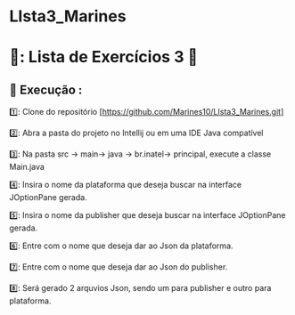 # LIsta3_Marines

# 📕: Lista de Exercícios 3 :closed_book:


## :triangular_flag_on_post: Execução :

1️⃣: Clone do repositório [https://github.com/Marines10/LIsta3_Marines.git] 

2️⃣: Abra a pasta do projeto no Intellij ou em uma IDE Java compatível

3️⃣: Na pasta src -> main-> java -> br.inatel-> principal, execute a classe Main.java

4️⃣: Insira o nome da plataforma que deseja buscar na interface JOptionPane gerada.

5️⃣: Insira o nome da publisher que deseja buscar na interface JOptionPane gerada.

6️⃣: Entre com o nome que deseja dar ao Json da plataforma.

7️⃣: Entre com o nome que deseja dar ao Json do publisher.

8️⃣: Será gerado 2 arquvios Json, sendo um para publisher e outro para plataforma.





